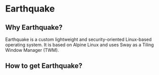 # Earthquake

## Why Earthquake?

Earthquake is a custom lightweight and security-oriented Linux-based operating system. It is based on Alpine Linux and uses Sway as a Tiling Window Manager (TWM).

## How to get Earthquake?
